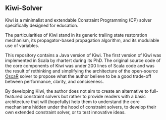 Kiwi-Solver
-----------

Kiwi is a minimalist and extendable Constraint Programming (CP) solver specifically designed for education. 

The particularities of Kiwi stand in its generic trailing state restoration mechanism, its propagator-based propagation algorithm, and its modulable use of variables. 

This repository contains a Java version of Kiwi. The first version of Kiwi was implemented in Scala by rhartert during its PhD. The original source code of the core components of Kiwi was under 200 lines of Scala code and was the result of rethinking and simplifying the architecture of the open-source [OscaR](https://bitbucket.org/oscarlib/oscar/wiki/Home) solver to propose what the author believe to be a good trade-off between performance, clarity, and conciseness.

By developing Kiwi, the author does not aim to create an alternative to full-featured constraint solvers but rather to provide readers with a basic architecture that will (hopefully) help them to understand the core mechanisms hidden under the hood of constraint solvers, to develop their own extended constraint solver, or to test innovative ideas.
